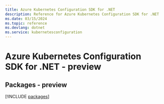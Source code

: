```yaml
---
title: Azure Kubernetes Configuration SDK for .NET
description: Reference for Azure Kubernetes Configuration SDK for .NET
ms.date: 03/15/2024
ms.topic: reference
ms.devlang: dotnet
ms.service: kubernetesconfiguration
---
```

# Azure Kubernetes Configuration SDK for .NET - preview
## Packages - preview
[!INCLUDE [packages](kubernetes-configuration-index.md)]